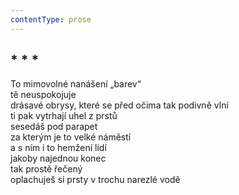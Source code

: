 ```yaml
---
contentType: prose
---
```


## \* \* \*

To mimovolné nanášení „barev“  
tě neuspokojuje  
drásavé obrysy, které se před očima tak podivně vlní  
ti pak vytrhají uhel z prstů  
sesedáš pod parapet  
za kterým je to velké náměstí  
a s ním i to hemžení lidí  
jakoby najednou konec  
tak prostě řečený  
oplachuješ si prsty v trochu narezlé vodě
